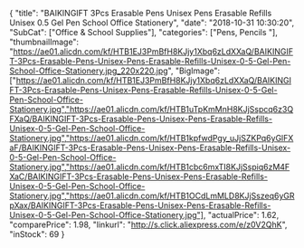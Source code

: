 {
	"title": "BAIKINGIFT  3Pcs Erasable Pens Unisex Pens Erasable Refills Unisex 0.5 Gel Pen School Office Stationery",
	"date": "2018-10-31 10:30:20",
	"SubCat": ["Office & School Supplies"],
	"categories": ["Pens, Pencils "],
	"thumbnailImage": "https://ae01.alicdn.com/kf/HTB1EJ3PmBfH8KJjy1Xbq6zLdXXaQ/BAIKINGIFT-3Pcs-Erasable-Pens-Unisex-Pens-Erasable-Refills-Unisex-0-5-Gel-Pen-School-Office-Stationery.jpg_220x220.jpg",
	"BigImage": ["https://ae01.alicdn.com/kf/HTB1EJ3PmBfH8KJjy1Xbq6zLdXXaQ/BAIKINGIFT-3Pcs-Erasable-Pens-Unisex-Pens-Erasable-Refills-Unisex-0-5-Gel-Pen-School-Office-Stationery.jpg","https://ae01.alicdn.com/kf/HTB1uTpKmMnH8KJjSspcq6z3QFXaQ/BAIKINGIFT-3Pcs-Erasable-Pens-Unisex-Pens-Erasable-Refills-Unisex-0-5-Gel-Pen-School-Office-Stationery.jpg","https://ae01.alicdn.com/kf/HTB1kpfwdPgy_uJjSZKPq6yGlFXaF/BAIKINGIFT-3Pcs-Erasable-Pens-Unisex-Pens-Erasable-Refills-Unisex-0-5-Gel-Pen-School-Office-Stationery.jpg","https://ae01.alicdn.com/kf/HTB1cbc6mxTI8KJjSspiq6zM4FXaC/BAIKINGIFT-3Pcs-Erasable-Pens-Unisex-Pens-Erasable-Refills-Unisex-0-5-Gel-Pen-School-Office-Stationery.jpg","https://ae01.alicdn.com/kf/HTB1OCdLmMLD8KJjSszeq6yGRpXax/BAIKINGIFT-3Pcs-Erasable-Pens-Unisex-Pens-Erasable-Refills-Unisex-0-5-Gel-Pen-School-Office-Stationery.jpg"],
	"actualPrice": 1.62,
	"comparePrice": 1.98,
	"linkurl": "http://s.click.aliexpress.com/e/z0V2QhK",
	"inStock": 69
}
